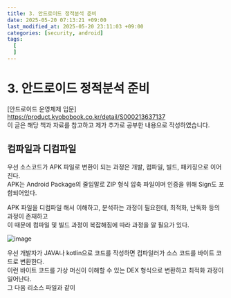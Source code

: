 ```yaml
---
title: 3. 안드로이드 정적분석 준비
date: 2025-05-20 07:13:21 +09:00
last_modified_at: 2025-05-20 23:11:03 +09:00
categories: [security, android]
tags:
  [
  ]
---
```


# **3. 안드로이드 정적분석 준비**

[안드로이드 운영체제 입문] https://product.kyobobook.co.kr/detail/S000213637137<br>
이 글은 해당 책과 자료를 참고하고 제가 추가로 공부한 내용으로 작성하였습니다.

## 컴파일과 디컴파일
우선 소스코드가 APK 파일로 변환이 되는 과정은 개발, 컴파일, 빌드, 패키징으로 이어진다.<br>
APK는 Android Package의 줄임말로 ZIP 형식 압축 파일이며 인증을 위해 Sign도 포함되어있다.<br>

APK 파일을 디컴파일 해서 이해하고, 분석하는 과정이 필요한데, 최적화, 난독화 등의 과정이 존재하고<br>
이 때문에 컴파일 및 빌드 과정이 복잡해짐에 따라 과정을 알 필요가 있다.

![image](/assets/img/security/android/compile.PNG)<br>

우선 개발자가 JAVA나 kotlin으로 코드를 작성하면 컴파일러가 소스 코드를 바이트 코드로 변환한다.<br>
이런 바이트 코드를 가상 머신이 이해할 수 있는 DEX 형식으로 변환하고 최적화 과정이 일어난다.<br>
그 다음 리소스 파일과 같이

